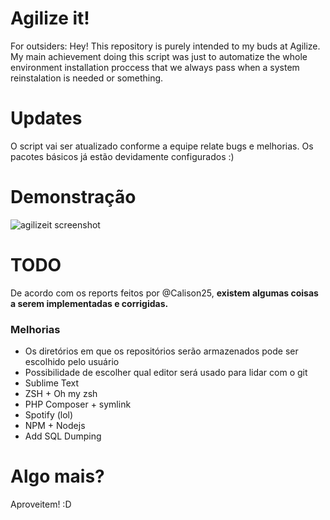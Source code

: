 # Agilize it!
For outsiders: Hey! This repository is purely intended to my buds at Agilize. My main achievement doing this script was just to automatize the whole environment installation proccess that we always pass when a system reinstalation is needed or something. 

# Updates
O script vai ser atualizado conforme a equipe relate bugs e melhorias. Os pacotes básicos já estão devidamente configurados :)

# Demonstração
![agilizeit screenshot](https://raw.githubusercontent.com/vaporwavie/agilizeit/master/agilizeit.png )


# TODO

De acordo com os reports feitos por @Calison25, **existem algumas coisas a serem implementadas e corrigidas.**

### Melhorias
* Os diretórios em que os repositórios serão armazenados pode ser escolhido pelo usuário
* Possibilidade de escolher qual editor será usado para lidar com o git
* Sublime Text
* ZSH + Oh my zsh
* PHP Composer + symlink
* Spotify (lol) 
* NPM + Nodejs
* Add SQL Dumping

# Algo mais?
Aproveitem! :D
